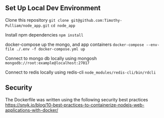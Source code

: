## Set Up Local Dev Environment

Clone this repository
`git clone git@github.com:Timothy-Pulliam/node_app.git`
`cd node_app`

Install npm dependencies
`npm install`

docker-compose up the mongo, and app containers
`docker-compose --env-file ./.env -f docker-compose.yml up`

Connect to mongo db locally using mongosh
`mongodb://root:example@localhost:27017`

Connect to redis locally using redis-cli
`node_modules/redis-cli/bin/rdcli`

## Security
The Dockerfile was written using the following security best practices
https://snyk.io/blog/10-best-practices-to-containerize-nodejs-web-applications-with-docker/
